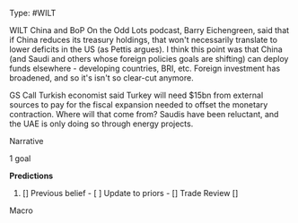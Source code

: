 Type: #WILT 

WILT
China and BoP
On the Odd Lots podcast, Barry Eichengreen, said that if China reduces its treasury holdings, that won't necessarily translate to lower deficits in the US (as Pettis argues). I think this point was that China (and Saudi and others whose foreign policies goals are shifting) can deploy funds elsewhere - developing countries, BRI, etc. Foreign investment has broadened, and so it's isn't so clear-cut anymore. 

GS Call
Turkish economist said Turkey will need $15bn from external sources to pay for the fiscal expansion needed to offset the monetary contraction. Where will that come from? Saudis have been reluctant, and the UAE is only doing so through energy projects. 



Narrative

1 goal


**Predictions**

1) []
Previous belief - 
[ ]
Update to priors - 
[]
Trade Review
[]





Macro
